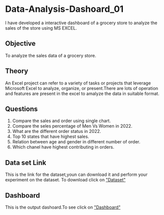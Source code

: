 # Data-Analysis-Dashoard_01
I have developed a interactive dashboard of a grocery store to analyze the sales of the store using MS EXCEL.

## Objective
To analyze the sales data of a grocery store.

## Theory
An Excel project can refer to a variety of tasks or projects that leverage Microsoft Excel to analyze, organize, or present.There are lots of operation and features are present in the excel to amalyze the data in suitable format.

## Questions
1. Compare the sales and order using single chart.
2. Compare the seles percentage of Men Vs Women in 2022.
3. What are the different order status in 2022.
4. Top 10 states that have highest sales.
5. Relation between age and gender in different number of order.
6. Which chanel have highest contributing in orders.

## Data set Link
This is the link for the dataset,youn can download it and perform your experiment on the dataset.
To download click on 
<a href="https://github.com/biswanathkar-24/Data-Analysis-Dashoard_01/blob/main/Grocery%20Store%20Data%20Analysis.xlsx">"Dataset"</a>

## Dashboard
This is the output dashoard.To see click on 
<a href="https://github.com/biswanathkar-24/Data-Analysis-Dashoard_01/blob/main/grocery%20store%20dashboard.png">"Dashboard"</a>

